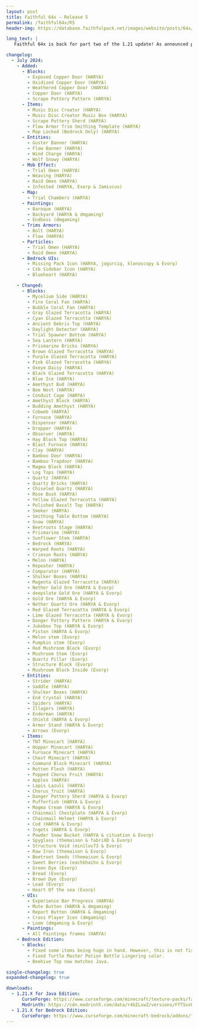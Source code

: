 ```yaml
---
layout: post
title: Faithful 64x – Release 5
permalink: /faithful64x/R5
header-img: https://database.faithfulpack.net/images/website/posts/64x/R5.jpg

long_text: |
   Faithful 64x is back for part two of the 1.21 update! As announced previously, this update focuses on more Tricky Trials features as well as additional texture quality improvements across your Minecraft world! So, what should you expect? For starters, this update adds new paintings, copper doors, music discs, and armor trim patterns. Many older textures have been revamped as well, including the magma block, prismarine, and glazed terracotta blocks. You can have an in-depth look at the full list of additions and changes across Java and Bedrock edition here: 

changelog:
  - July 2024:
    - Added:
      - Blocks:
        - Exposed Copper Door (HARYA)
        - Oxidized Copper Door (HARYA)
        - Weathered Copper Door (HARYA)
        - Copper Door (HARYA)
        - Scrape Pottery Pattern (HARYA)
      - Items:
        - Music Disc Creator (HARYA)
        - Music Disc Creator Music Box (HARYA)
        - Scrape Pottery Sherd (HARYA)
        - Flow Armor Trim Smithing Template (HARYA)
        - Map Locked (Bedrock Only) (HARYA)
      - Entities: 
        - Guster Banner (HARYA)
        - Flow Banner (HARYA)
        - Wind Charge (HARYA)
        - Wolf Snowy (HARYA)
      - Mob Effect:
        - Trial Omen (HARYA)
        - Weaving (HARYA)
        - Raid Omen (HARYA)
        - Infested (HARYA, Evorp & Jamiscus)
      - Map:
        - Trial Chambers (HARYA)
      - Paintings:
        - Baroque (HARYA)
        - Backyard (HARYA & dmgaming)
        - Endboss (dmgaming)
      - Trims Armors:
        - Bolt (HARYA)
        - Flow (HARYA)
      - Particles:
        - Trial Omen (HARYA)
        - Raid Omen (HARYA)
      - Bedrock UIs:
        - Missing Pack Icon (HARYA, jogurciq, klonoscopy & Evorp)
        - Csb Sidebar Icon (HARYA)
        - Blueheart (HARYA)

    - Changed:
      - Blocks:
        - Mycelium Side (HARYA)
        - Fire Coral Fan (HARYA)
        - Bubble Coral Fan (HARYA)
        - Gray Glazed Terracotta (HARYA)
        - Cyan Glazed Terracotta (HARYA)
        - Ancient Debris Top (HARYA)
        - Daylight Detector (HARYA)
        - Trial Spawner Bottom (HARYA)
        - Sea Lantern (HARYA)
        - Prismarine Bricks (HARYA)
        - Brown Glazed Terracotta (HARYA)
        - Purple Glazed Terracotta (HARYA)
        - Pink Glazed Terracotta (HARYA)
        - Oxeye Daisy (HARYA)
        - Black Glazed Terracotta (HARYA)
        - Blue Ice (HARYA)
        - Amethyst Bud (HARYA)
        - Bee Nest (HARYA)
        - Conduit Cage (HARYA)
        - Amethyst Block (HARYA)
        - Budding Amethyst (HARYA)
        - Cobweb (HARYA)
        - Furnace (HARYA)
        - Dispenser (HARYA)
        - Dropper (HARYA)
        - Observer (HARYA)
        - Hay Block Top (HARYA)
        - Blast Furnace (HARYA)
        - Clay (HARYA)
        - Bamboo Door (HARYA)
        - Bamboo Trapdoor (HARYA)
        - Magma Block (HARYA)
        - Log Tops (HARYA)
        - Quartz (HARYA)
        - Quartz Bricks (HARYA)
        - Chiseled Quartz (HARYA)
        - Rose Bush (HARYA)
        - Yellow Glazed Terracotta (HARYA)
        - Polished Basalt Top (HARYA)
        - Smoker (HARYA)
        - Smithing Table Bottom (HARYA)
        - Snow (HARYA)
        - Beetroots Stage (HARYA)
        - Prismarine (HARYA)
        - Sunflower Stem (HARYA)
        - Bedrock (HARYA)
        - Warped Roots (HARYA)
        - Crimson Roots (HARYA)
        - Melon (HARYA)
        - Repeater (HARYA)
        - Comparator (HARYA)
        - Shulker Boxes (HARYA)
        - Magenta Glazed Terracotta (HARYA)
        - Nether Gold Ore (HARYA & Evorp)
        - deepslate Gold Ore (HARYA & Evorp)
        - Gold Ore (HARYA & Evorp)
        - Nether Quartz Ore (HARYA & Evorp)
        - Red Glazed Terracotta (HARYA & Evorp)
        - Lime Glazed Terracotta (HARYA & Evorp)
        - Danger Pottery Pattern (HARYA & Evorp)
        - Jukebox Top (HARYA & Evorp)
        - Piston (HARYA & Evorp)
        - Melon stem (Evorp)
        - Pumpkin stem (Evorp)
        - Red Mushroom Block (Evorp)
        - Mushroom Stem (Evorp)
        - Quartz Pillar (Evorp)
        - Structure Block (Evorp)
        - Mushroom Block Inside (Evorp)
      - Entities:
        - Strider (HARYA)
        - Saddle (HARYA)
        - Shulker Boxes (HARYA)
        - End Crystal (HARYA)
        - Spiders (HARYA)
        - Illagers (HARYA)
        - Enderman (HARYA)
        - Shield (HARYA & Evorp)
        - Armor Stand (HARYA & Evorp)
        - Arrows (Evorp)
      - Items:
        - TNT Minecart (HARYA)
        - Hopper Minecart (HARYA)
        - Furnace Minecart (HARYA)
        - Chest Minecart (HARYA)
        - Command Block Minecart (HARYA)
        - Rotten Flesh (HARYA)
        - Popped Chorus Fruit (HARYA)
        - Apples (HARYA)
        - Lapis Lazuli (HARYA)
        - Chorus_fruit (HARYA)
        - Danger Pottery Sherd (HARYA & Evorp)
        - Pufferfish (HARYA & Evorp)
        - Magma Cream (HARYA & Evorp)
        - Chainmail Chestplate (HARYA & Evorp)
        - Chainmail Helmet (HARYA & Evorp)
        - Cod (HARYA & Evorp)
        - Ingots (HARYA & Evorp)
        - Powder Snow Bucket (HARYA & cituation & Evorp)
        - Spyglass (themaison & fabriXD & Evorp)
        - Structure Void (miniluv73 & Evorp)
        - Raw Iron (themaison & Evorp)
        - Beetroot Seeds (themaison & Evorp)
        - Sweet Berries (eachkhaiho & Evorp)
        - Green Dye (Evorp)
        - Bread (Evorp)
        - Brown Dye (Evorp)
        - Lead (Evorp)
        - Heart Of the sea (Evorp)
      - UIs:
        - Experience Bar Progress (HARYA)
        - Mute Button (HARYA & dmgaming)
        - Report Button (HARYA & dmgaming)
        - Cross Player Icon (dmgaming)
        - Loom (dmgaming & Evorp)
      - Paintings:
        - All Paintings frames (HARYA)
    - Bedrock Edition:
      - Blocks:
        - Fixed some items being huge in hand. However, this is not fixed for Wolf Armor, Arrows & Snowball.
        - Fixed Turtle Master Potion Bottle Lingering color.
        - Beehive Top now matches Java.

single-changelog: true
expanded-changelog: true

downloads:
  - 1.21.X for Java Edition:
      CurseForge: https://www.curseforge.com/minecraft/texture-packs/faithful-64x/download/5373387
      Modrinth: https://cdn.modrinth.com/data/r4GILswZ/versions/FfTSsnUr/Faithful%2064x%20-%20Release%204.zip
  - 1.21.X for Bedrock Edition:
      CurseForge: https://www.curseforge.com/minecraft-bedrock/addons/faithful-64x-bedrock/download/5373388
---
```

